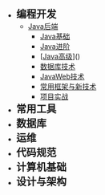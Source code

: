 - <font style="font-weight:bold;font-size:20px;">编程开发</font>
  * [Java后端](编程开发/Java后端/)
    * [Java基础](编程开发/Java后端/000-Java基础/)
    * [Java进阶](编程开发/Java后端/001-Java进阶/)
    * [[Java高级]()]()
    * [数据库技术]()
    * [JavaWeb技术]()
    * [常用框架与新技术]()
    * [项目实战]()
- <font style="font-weight:bold;font-size:20px;">常用工具</font>
- <font style="font-weight:bold;font-size:20px;">数据库</font>
- <font style="font-weight:bold;font-size:20px;">运维</font>
- <font style="font-weight:bold;font-size:20px;">代码规范</font>
- <font style="font-weight:bold;font-size:20px;">计算机基础</font>
- <font style="font-weight:bold;font-size:20px;">设计与架构</font>


